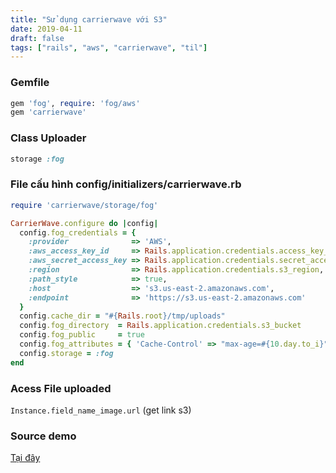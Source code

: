 ```yaml
---
title: "Sử dụng carrierwave với S3"
date: 2019-04-11
draft: false
tags: ["rails", "aws", "carrierwave", "til"]
---
```


### Gemfile

```ruby
gem 'fog', require: 'fog/aws'
gem 'carrierwave'
```
### Class Uploader

```ruby
storage :fog
```

### File cấu hình config/initializers/carrierwave.rb

```ruby
require 'carrierwave/storage/fog'

CarrierWave.configure do |config|
  config.fog_credentials = {
    :provider              => 'AWS',
    :aws_access_key_id     => Rails.application.credentials.access_key_id,
    :aws_secret_access_key => Rails.application.credentials.secret_access_key,
    :region                => Rails.application.credentials.s3_region,
    :path_style            => true,
    :host                  => 's3.us-east-2.amazonaws.com',
    :endpoint              => 'https://s3.us-east-2.amazonaws.com'
  }
  config.cache_dir = "#{Rails.root}/tmp/uploads"
  config.fog_directory  = Rails.application.credentials.s3_bucket
  config.fog_public     = true
  config.fog_attributes = { 'Cache-Control' => "max-age=#{10.day.to_i}" }
  config.storage = :fog
end
```

### Acess File uploaded

`Instance.field_name_image.url` (get link s3)

### Source demo

[Tại đây](https://github.com/hdchinh/s3_carrierwave)
